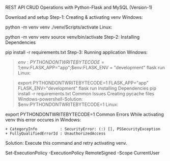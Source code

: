REST API CRUD Operations with Python-Flask and MySQL (Version-1)

Download and setup
Step-1: Creating & activating venv Windows:

  python -m venv venv
  ./venv/Scripts/activate
Linux:

  python -m venv venv
  source venv/bin/activate
Step-2: Installing Dependencies

  pip install -r requirements.txt
Step-3: Running application Windows:

  > $env:PYTHONDONTWRITEBYTECODE=1;$env:FLASK_APP="app";$env:FLASK_ENV = "development"
  > flask run
Linux:

  > export PYTHONDONTWRITEBYTECODE=1 FLASK_APP="app" FLASK_ENV="development"
  > flask run
Installing Dependencies
  pip install -r requirements.txt
Common Issues
Creating pycache files Windows-powershell-Solution:
  $env:PYTHONDONTWRITEBYTECODE=1
Linux:

export PYTHONDONTWRITEBYTECODE=1
Common Errors
While activating venv this error occures in Windows:

    + CategoryInfo          : SecurityError: (:) [], PSSecurityException
    + FullyQualifiedErrorId : UnauthorizedAccess
Solution: Execute this command and retry activating venv.

  Set-ExecutionPolicy -ExecutionPolicy RemoteSigned -Scope CurrentUser
